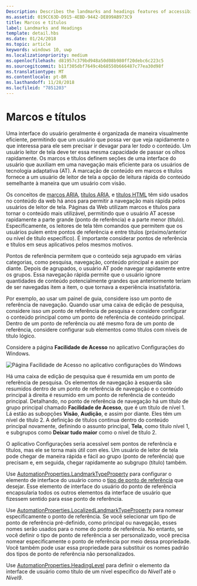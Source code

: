 ```yaml
---
Description: Describes the landmarks and headings features of accessibility.
ms.assetid: 019CC63D-D915-4EBD-9442-DE899AB973C9
title: Marcos e títulos
label: Landmarks and Headings
template: detail.hbs
ms.date: 01/24/2018
ms.topic: article
keywords: windows 10, uwp
ms.localizationpriority: medium
ms.openlocfilehash: d81957c379bd948a50d08b980ff20debc6c223c5
ms.sourcegitcommit: b11f305dbf7649c4b68550b666487c77ea30d98f
ms.translationtype: MT
ms.contentlocale: pt-BR
ms.lasthandoff: 11/28/2018
ms.locfileid: "7851203"
---
```

# <a name="landmarks-and-headings"></a>Marcos e títulos

Uma interface do usuário geralmente é organizada de maneira visualmente eficiente, permitindo que um usuário que possa ver que veja rapidamente o que interessa para ele sem precisar ir devagar para ler *todo* o conteúdo. Um usuário leitor de tela deve ter essa mesma capacidade de passar os olhos rapidamente. Os marcos e títulos definem seções de uma interface do usuário que auxiliam em uma navegação mais eficiente para os usuários de tecnologia adaptativa (AT). A marcação de conteúdo em marcos e títulos fornece a um usuário de leitor de tela a opção de leitura rápida do conteúdo semelhante à maneira que um usuário com visão.

Os conceitos de [marcos ARIA](https://www.w3.org/WAI/GL/wiki/Using_ARIA_landmarks_to_identify_regions_of_a_page), [títulos ARIA](https://www.w3.org/TR/WCAG20-TECHS/ARIA12.html), e [títulos HTML](https://www.w3.org/TR/2016/NOTE-WCAG20-TECHS-20161007/H42.html) têm sido usados no conteúdo da web há anos para permitir a navegação mais rápida pelos usuários de leitor de tela. Páginas da Web utilizam marcos e títulos para tornar o conteúdo mais utilizável, permitindo que o usuário AT acesse rapidamente a parte grande (ponto de referência) e a parte menor (título). Especificamente, os leitores de tela têm comandos que permitem que os usuários pulem entre pontos de referência e entre títulos (próximo/anterior ou nível de título específico). É importante considerar pontos de referência e títulos em seus aplicativos pelos mesmos motivos.

Pontos de referência permitem que o conteúdo seja agrupado em várias categorias, como pesquisa, navegação, conteúdo principal e assim por diante. Depois de agrupados, o usuário AT pode navegar rapidamente entre os grupos. Essa navegação rápida permite que o usuário ignore quantidades de conteúdo potencialmente grandes que anteriormente teriam de ser navegadas item a item, o que tornava a experiência insatisfatória. 

Por exemplo, ao usar um painel de guia, considere isso um ponto de referência de navegação. Quando usar uma caixa de edição de pesquisa, considere isso um ponto de referência de pesquisa e considere configurar o conteúdo principal como um ponto de referência de conteúdo principal. Dentro de um ponto de referência ou até mesmo fora de um ponto de referência, considere configurar sub elementos como títulos com níveis de título lógico. 

Considere a página **Facilidade de Acesso** no aplicativo Configurações do Windows. 

![Página Facilidade de Acesso no aplicativo configurações do Windows](images/EaseOfAccessSettings.png)  

Há uma caixa de edição de pesquisa que é resumida em um ponto de referência de pesquisa. Os elementos de navegação à esquerda são resumidos dentro de um ponto de referência de navegação e o conteúdo principal à direita é resumido em um ponto de referência de conteúdo principal. Detalhando, no ponto de referência de navegação há um título de grupo principal chamado **Facilidade de Acesso**, que é um título de nível 1. Lá estão as subopções **Visão**, **Audição**, e assim por diante. Eles têm um nível de título 2. A definição de títulos continua dentro do conteúdo principal novamente, definindo o assunto principal, **Tela**, como título nível 1, e subgrupos como **Deixar tudo maior** como o nível de título 2. 

O aplicativo Configurações seria acessível sem pontos de referência e títulos, mas ele se torna mais útil com eles. Um usuário de leitor de tela pode chegar de maneira rápida e fácil ao grupo (ponto de referência) que precisam e, em seguida, chegar rapidamente ao subgrupo (título) também. 

Use [AutomationProperties.LandmarkTypeProperty](https://docs.microsoft.com/uwp/api/windows.ui.xaml.automation.automationproperties.LandmarkTypeProperty) para configurar o elemento de interface do usuário como o [tipo de ponto de referência](https://msdn.microsoft.com/library/windows/desktop/mt759299) que desejar. Esse elemento de interface do usuário do ponto de referência encapsularia todos os outros elementos da interface de usuário que fizessem sentido para esse ponto de referência. 

Use [AutomationProperties.LocalizedLandmarkTypeProperty](https://docs.microsoft.com/uwp/api/windows.ui.xaml.automation.automationproperties.LocalizedLandmarkTypeProperty) para nomear especificamente o ponto de referência. Se você selecionar um tipo de ponto de referência pré-definido, como principal ou navegação, esses nomes serão usados para o nome do ponto de referência. No entanto, se você definir o tipo de ponto de referência a ser personalizado, você precisa nomear especificamente o ponto de referência por meio dessa propriedade. Você também pode usar essa propriedade para substituir os nomes padrão dos tipos de ponto de referência não personalizados. 

Use [AutomationProperties.HeadingLevel](https://docs.microsoft.com/uwp/api/windows.ui.xaml.automation.automationproperties.headinglevelproperty) para definir o elemento da interface de usuário como título de um nível específico do *Nível1* até o *Nível9*.

